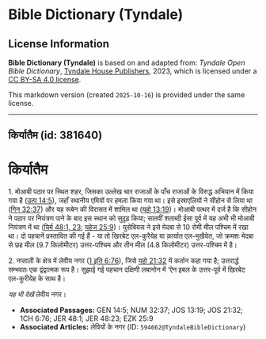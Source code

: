 # Bible Dictionary (Tyndale)

## License Information

**Bible Dictionary (Tyndale)** is based on and adapted from: _Tyndale Open Bible Dictionary_, [Tyndale House Publishers](https://tyndaleopenresources.com/), 2023, which is licensed under a [CC BY-SA 4.0 license](https://creativecommons.org/licenses/by-sa/4.0/legalcode.en).

This markdown version (created `2025-10-16`) is provided under the same license.



--------------------------------

## किर्यातैम (id: 381640)

किर्यातैम
=========

1\. मोआबी पठार पर स्थित शहर, जिसका उल्लेख चार राजाओं के पाँच राजाओं के विरुद्ध अभियान में किया गया है ([उत्प 14:5](https://ref.ly/Gen14:5)), जहाँ स्थानीय एमियों पर हमला किया गया था। इसे इस्राएलियों ने सीहोन से लिया था ([गिन 32:37](https://ref.ly/Num32:37)) और यह रूबेन की विरासत में शामिल था ([यहो 13:19](https://ref.ly/Josh13:19))। मोआबी पत्थर में दर्ज है कि सीहोन ने पठार पर नियंत्रण पाने के बाद इस स्थान को सुदृढ़ किया; सातवीं शताब्दी ईसा पूर्व में यह अभी भी मोआबी नियंत्रण में था ([यिर्म 48:1, 23](https://ref.ly/Jer48:1,Jer48:23); [यहेज 25:9](https://ref.ly/Ezek25:9))। युसेबियस ने इसे मेदबा से 10 रोमी मील पश्चिम में रखा था। दो पहचानें प्रस्तावित की गई हैं \- या तो खिरबेट एल\-कुरैयेह या क़ार्यात एल\-मुखैयेत, जो क्रमशः मेदबा से छह मील (9\.7 किलोमीटर) उत्तर\-पश्चिम और तीन मील (4\.8 किलोमीटर) उत्तर\-पश्चिम में है।

2\. नप्ताली के क्षेत्र में लेवीय नगर ([1 इति 6:76](https://ref.ly/1Chr6:76)), जिसे [यहो 21:32](https://ref.ly/Josh21:32) में कर्तान कहा गया है; उत्तरार्द्ध सम्भवतः एक द्वंद्वात्मक रूप है। सुझाई गई पहचान दक्षिणी लबानोन में ‘ऐन इबल के उत्तर\-पूर्व में खिरबेट एल\-कुरीयेह के साथ है।

*यह भी देखें* लेवीय नगर।

* **Associated Passages:** GEN 14:5; NUM 32:37; JOS 13:19; JOS 21:32; 1CH 6:76; JER 48:1; JER 48:23; EZK 25:9
* **Associated Articles:** लेवियों के नगर (ID: `594662@TyndaleBibleDictionary`)

